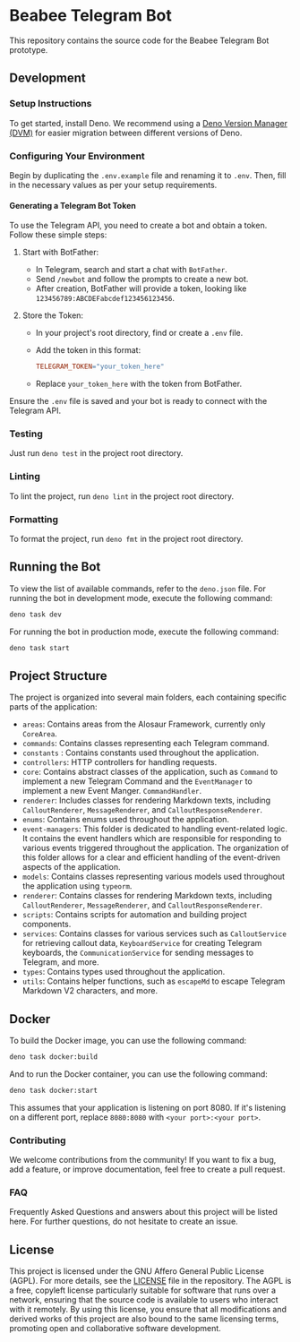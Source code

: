 # Beabee Telegram Bot

This repository contains the source code for the Beabee Telegram Bot prototype.

## Development

### Setup Instructions

To get started, install Deno. We recommend using a
[Deno Version Manager (DVM)](https://github.com/justjavac/dvm) for easier
migration between different versions of Deno.

### Configuring Your Environment

Begin by duplicating the `.env.example` file and renaming it to `.env`. Then,
fill in the necessary values as per your setup requirements.

#### Generating a Telegram Bot Token

To use the Telegram API, you need to create a bot and obtain a token. Follow
these simple steps:

1. Start with BotFather:
   - In Telegram, search and start a chat with `BotFather`.
   - Send `/newbot` and follow the prompts to create a new bot.
   - After creation, BotFather will provide a token, looking like
     `123456789:ABCDEFabcdef123456123456`.

2. Store the Token:
   - In your project's root directory, find or create a `.env` file.
   - Add the token in this format:

     ```makefile
     TELEGRAM_TOKEN="your_token_here"
     ```

   - Replace `your_token_here` with the token from BotFather.

Ensure the `.env` file is saved and your bot is ready to connect with the
Telegram API.

### Testing

Just run `deno test` in the project root directory.

### Linting

To lint the project, run `deno lint` in the project root directory.

### Formatting

To format the project, run `deno fmt` in the project root directory.

## Running the Bot

To view the list of available commands, refer to the `deno.json` file. For
running the bot in development mode, execute the following command:

```bash
deno task dev
```

For running the bot in production mode, execute the following command:

```bash
deno task start
```

## Project Structure

The project is organized into several main folders, each containing specific
parts of the application:

- `areas`: Contains areas from the Alosaur Framework, currently only `CoreArea`.
- `commands`: Contains classes representing each Telegram command.
- `constants` : Contains constants used throughout the application.
- `controllers`: HTTP controllers for handling requests.
- `core`: Contains abstract classes of the application, such as `Command` to implement a new Telegram Command and the `EventManager` to implement a new Event Manger.
  `CommandHandler`.
- `renderer`: Includes classes for rendering Markdown texts, including
  `CalloutRenderer`, `MessageRenderer`, and `CalloutResponseRenderer`.
- `enums`: Contains enums used throughout the application.
- `event-managers`: This folder is dedicated to handling event-related logic. It
  contains the event handlers which are responsible for responding to various
  events triggered throughout the application. The organization of this folder
  allows for a clear and efficient handling of the event-driven aspects of the
  application.
- `models`: Contains classes representing various models used throughout the
  application using `typeorm`.
- `renderer`: Contains classes for rendering Markdown texts, including
  `CalloutRenderer`, `MessageRenderer`, and `CalloutResponseRenderer`.
- `scripts`: Contains scripts for automation and building project components.
- `services`: Contains classes for various services such as `CalloutService` for retrieving callout
  data, `KeyboardService` for creating Telegram keyboards, the `CommunicationService` for sending messages to Telegram, and more.
- `types`: Contains types used throughout the application.
- `utils`: Contains helper functions, such as `escapeMd` to escape Telegram
  Markdown V2 characters, and more.


## Docker

To build the Docker image, you can use the following command:

```bash
deno task docker:build
```

And to run the Docker container, you can use the following command:

```bash
deno task docker:start
```

This assumes that your application is listening on port 8080. If it's listening on a different port, replace `8080:8080` with `<your port>:<your port>`.

### Contributing

We welcome contributions from the community! If you want to fix a bug, add a
feature, or improve documentation, feel free to create a pull request.

### FAQ

Frequently Asked Questions and answers about this project will be listed here.
For further questions, do not hesitate to create an issue.

## License

This project is licensed under the GNU Affero General Public License (AGPL). For
more details, see the [LICENSE](LICENSE) file in the repository. The AGPL is a
free, copyleft license particularly suitable for software that runs over a
network, ensuring that the source code is available to users who interact with
it remotely. By using this license, you ensure that all modifications and
derived works of this project are also bound to the same licensing terms,
promoting open and collaborative software development.

